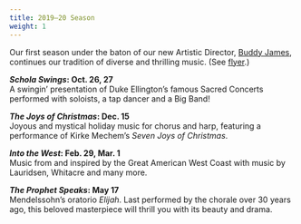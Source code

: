 ```yaml
---
title: 2019–20 Season
weight: 1
---
```


Our first season under the baton of our new Artistic Director,
[Buddy James](/leadership/artistic-director), continues our tradition of
diverse and thrilling music.  (See
[flyer](/home/season56.pdf).)

**<i>Schola Swings</i>: Oct. 26, 27**  
A swingin’ presentation of Duke Ellington’s famous Sacred Concerts performed
with soloists, a tap dancer and a Big Band!

**<i>The Joys of Christmas</i>: Dec. 15**  
Joyous and mystical holiday music for chorus and harp, featuring a performance
of Kirke Mechem’s *Seven Joys of Christmas*.

**<i>Into the West</i>: Feb. 29, Mar. 1**  
Music from and inspired by the Great American West Coast with music by
Lauridsen, Whitacre and many more.

**<i>The Prophet Speaks</i>: May 17**  
Mendelssohn’s oratorio *Elijah*.  Last performed by the chorale over 30 years
ago, this beloved masterpiece will thrill you with its beauty and drama.
